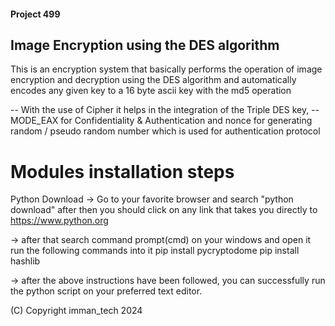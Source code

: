 #### Project 499
## Image Encryption using the DES algorithm

This is an encryption system that basically performs the operation of image encryption and decryption 
using the DES algorithm and automatically encodes any given key to a 16 byte ascii key with the md5 operation

-- With the use of Cipher it helps in the integration of the Triple DES key, 
-- MODE_EAX for Confidentiality & Authentication and nonce for generating random / pseudo random number which is used for authentication protocol

# Modules installation steps
Python Download
-> Go to your favorite browser and search 
"python download" after then you should click on any link that takes you directly to 
https://www.python.org

-> after that search command prompt(cmd) on your windows and open it
run the following commands into it
pip install pycryptodome
pip install hashlib

-> after the above instructions have been followed, you can successfully run the python script on your preferred text editor.


(C) Copyright imman_tech 2024 
